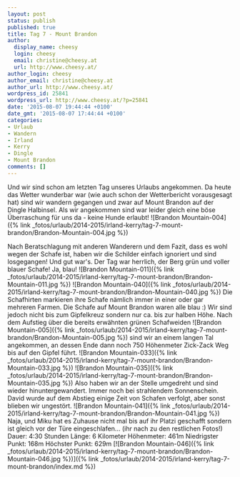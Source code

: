 ```yaml
---
layout: post
status: publish
published: true
title: Tag 7 - Mount Brandon
author:
  display_name: cheesy
  login: cheesy
  email: christine@cheesy.at
  url: http://www.cheesy.at/
author_login: cheesy
author_email: christine@cheesy.at
author_url: http://www.cheesy.at/
wordpress_id: 25841
wordpress_url: http://www.cheesy.at/?p=25841
date: '2015-08-07 19:44:44 +0100'
date_gmt: '2015-08-07 17:44:44 +0100'
categories:
- Urlaub
- Wandern
- Irland
- Kerry
- Dingle
- Mount Brandon
comments: []
---
```

Und wir sind schon am letzten Tag unseres Urlaubs angekommen. Da heute das Wetter wunderbar war (wie auch schon der Wetterbericht vorausgesagt hat) sind wir wandern gegangen und zwar auf Mount Brandon auf der Dingle Halbinsel.
Als wir angekommen sind war leider gleich eine böse Überraschung für uns da - keine Hunde erlaubt!
![Brandon Mountain-004]({% link _fotos/urlaub/2014-2015/irland-kerry/tag-7-mount-brandon/Brandon-Mountain-004.jpg %})
<!--more-->
Nach Beratschlagung mit anderen Wanderern und dem Fazit, dass es wohl wegen der Schafe ist, haben wir die Schilder einfach ignoriert und sind losgegangen! Und gut war's. Der Tag war herrlich, der Berg grün und voller blauer Schafe! Ja, blau!
![Brandon Mountain-011]({% link _fotos/urlaub/2014-2015/irland-kerry/tag-7-mount-brandon/Brandon-Mountain-011.jpg %})
 ![Brandon Mountain-040]({% link _fotos/urlaub/2014-2015/irland-kerry/tag-7-mount-brandon/Brandon-Mountain-040.jpg %})
Die Schafhirten markieren ihre Schafe nämlich immer in einer oder gar mehreren Farmen. Die Schafe auf Mount Brandon waren alle blau :)
Wir sind jedoch nicht bis zum Gipfelkreuz sondern nur ca. bis zur halben Höhe. Nach dem Aufstieg über die bereits erwähnten grünen Schafweiden
![Brandon Mountain-005]({% link _fotos/urlaub/2014-2015/irland-kerry/tag-7-mount-brandon/Brandon-Mountain-005.jpg %})
sind wir an einem langen Tal angekommen, an dessen Ende dann noch 750 Höhenmeter Zick-Zack Weg bis auf den Gipfel führt.
![Brandon Mountain-033]({% link _fotos/urlaub/2014-2015/irland-kerry/tag-7-mount-brandon/Brandon-Mountain-033.jpg %})
 ![Brandon Mountain-035]({% link _fotos/urlaub/2014-2015/irland-kerry/tag-7-mount-brandon/Brandon-Mountain-035.jpg %})
Also haben wir an der Stelle umgedreht und sind wieder hinuntergewandert. Immer noch bei strahlendem Sonnenschein. David wurde auf dem Abstieg einige Zeit von Schafen verfolgt, aber sonst blieben wir ungestört.
![Brandon Mountain-041]({% link _fotos/urlaub/2014-2015/irland-kerry/tag-7-mount-brandon/Brandon-Mountain-041.jpg %})
Naja, und Miku hat es Zuhause nicht mal bis auf ihr Platzi geschafft sondern ist gleich vor der Türe eingeschlafen... (ihr nach zu den restlichen Fotos!)
Dauer: 4:30 Stunden
Länge: 6 Kilometer
Höhenmeter: 461m
Niedrigster Punkt: 168m
Höchster Punkt: 629m
[![Brandon Mountain-046]({% link _fotos/urlaub/2014-2015/irland-kerry/tag-7-mount-brandon/Brandon-Mountain-046.jpg %})]({% link _fotos/urlaub/2014-2015/irland-kerry/tag-7-mount-brandon/index.md %})
